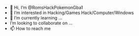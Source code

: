 - 👋 Hi, I’m @RomsHackPokemonGba1
- 👀 I’m interested in Hacking/Games Hack/Computer/Windows
- 🌱 I’m currently learning ...
-  I’m looking to collaborate on ...
- 📫 How to reach me 

<!---
RomsHackPokemonGba1/RomsHackPokemonGba1 is a ✨ special ✨ repository because its `README.md` (this file) appears on your GitHub profile.
You can click the Preview link to take a look at your changes.
--->
